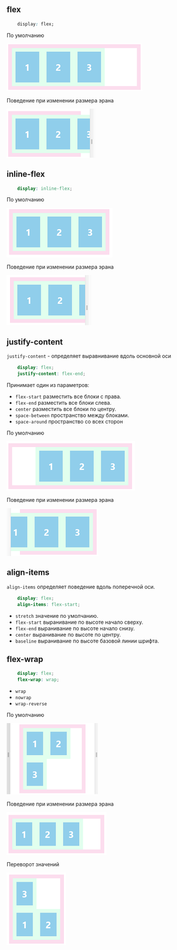 ## flex


```css
    display: flex;
```

По умолчанию 

![](https://github.com/dedmosay/CSS-blog/blob/master/1.path/16.FLEXBOX/image/flex%20full.jpg)

Поведение при изменении размера эрана 

![](https://github.com/dedmosay/CSS-blog/blob/master/1.path/16.FLEXBOX/image/flex.jpg)

## inline-flex

```scss
    display: inline-flex;
```

По умолчанию 

![](https://github.com/dedmosay/CSS-blog/blob/master/1.path/16.FLEXBOX/image/inline-flex%20full.jpg)

Поведение при изменении размера эрана 

![](https://github.com/dedmosay/CSS-blog/blob/master/1.path/16.FLEXBOX/image/inline-flex.jpg)

## justify-content

```justify-content``` - определяет выравнивание вдоль основной оси

```scss
    display: flex;
    justify-content: flex-end;
```

Принимает один из параметров:
- ```flex-start``` разместить все блоки с права.
- ```flex-end``` разместить все блоки слева.
- ```center``` разместить все блоки по центру.
- ```space-between``` пространство между блоками.
- ```space-around``` пространство со всех сторон

По умолчанию 

![](https://github.com/dedmosay/CSS-blog/blob/master/1.path/16.FLEXBOX/image/justify-content%20full.jpg)

Поведение при изменении размера эрана

![](https://github.com/dedmosay/CSS-blog/blob/master/1.path/16.FLEXBOX/image/justify-content.jpg)
## align-items

```align-items``` определяет поведение вдоль поперечной оси.

```scss
    display: flex;
    align-items: flex-start;
```

- ```stretch``` значение по умолчанию.
- ```flex-start``` выранивание по высоте начало сверху.
- ```flex-end``` выранивание по высоте начало снизу.
- ```center``` выранивание по высоте по центру.
- ```baseline``` выранивание по высоте базовой линии шрифта.

## flex-wrap

```scss
    display: flex;
    flex-wrap: wrap;
```

- ```wrap``` 
- ```nowrap``` 
- ```wrap-reverse``` 

По умолчанию 

![](https://github.com/dedmosay/CSS-blog/blob/master/1.path/16.FLEXBOX/image/flex-wrap%20full.jpg)

Поведение при изменении размера эрана 

![](https://github.com/dedmosay/CSS-blog/blob/master/1.path/16.FLEXBOX/image/flex-wrap.jpg)


Переворот значений 

![](https://github.com/dedmosay/CSS-blog/blob/master/1.path/16.FLEXBOX/image/flex-wrap-reverse.jpg)


